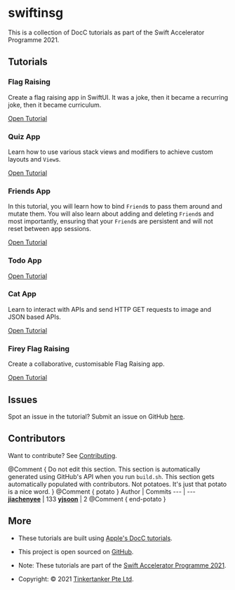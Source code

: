# swiftinsg
This is a collection of DocC tutorials as part of the Swift Accelerator Programme 2021.

## Tutorials
### Flag Raising

Create a flag raising app in SwiftUI. It was a joke, then it became a recurring joke, then it became curriculum.

[Open Tutorial](../../tutorials/flag-raising)

### Quiz App
Learn how to use various stack views and modifiers to achieve custom layouts and `View`s.

[Open Tutorial](../../tutorials/quiz-app)


### Friends App
In this tutorial, you will learn how to bind `Friend`s to pass them around and mutate them. You will also learn about adding and deleting `Friend`s and most importantly, ensuring that your `Friend`s are persistent and will not reset between app sessions.

[Open Tutorial](../../tutorials/friends)

### Todo App
[Open Tutorial](../../tutorials/todo)

### Cat App
Learn to interact with APIs and send HTTP GET requests to image and JSON based APIs.

[Open Tutorial](../../tutorials/cat-app)

### Firey Flag Raising
Create a collaborative, customisable Flag Raising app.

[Open Tutorial](../../tutorials/firey-flag-raising)

## Issues
Spot an issue in the tutorial? Submit an issue on GitHub [here](https://github.com/swiftinsg/Swift-Tutorials/issues/).

## Contributors
Want to contribute? See [Contributing](contributing).

@Comment { 
    Do not edit this section.
    This section is automatically generated using GitHub's API when you run `build.sh`. 
    This section gets automatically populated with contributors. Not potatoes. It's just that potato is a nice word. 
}
@Comment {
    potato
}
Author | Commits
--- | ---
**[jiachenyee](https://github.com/jiachenyee)** | 133
**[yjsoon](https://github.com/yjsoon)** | 2
@Comment {
    end-potato
}

## More
- These tutorials are built using [Apple's DocC tutorials](https://developer.apple.com/documentation/docc/tutorial-syntax).
- This project is open sourced on [GitHub](https://github.com/tinkercademy/Swift-Tutorials).

- Note: These tutorials are part of the [Swift Accelerator Programme 2021](https://swiftinsg.org).
- Copyright: © 2021 [Tinkertanker Pte Ltd](https://tinkertanker.com).
